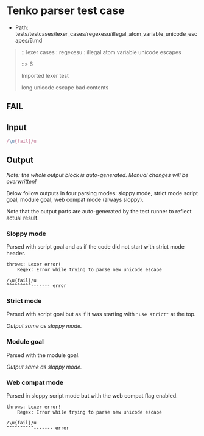 # Tenko parser test case

- Path: tests/testcases/lexer_cases/regexesu/illegal_atom_variable_unicode_escapes/6.md

> :: lexer cases : regexesu : illegal atom variable unicode escapes
>
> ::> 6
>
> Imported lexer test
>
> long unicode escape bad contents

## FAIL

## Input

`````js
/\u{fail}/u
`````

## Output

_Note: the whole output block is auto-generated. Manual changes will be overwritten!_

Below follow outputs in four parsing modes: sloppy mode, strict mode script goal, module goal, web compat mode (always sloppy).

Note that the output parts are auto-generated by the test runner to reflect actual result.

### Sloppy mode

Parsed with script goal and as if the code did not start with strict mode header.

`````
throws: Lexer error!
    Regex: Error while trying to parse new unicode escape

/\u{fail}/u
^^^^^^^^^------- error
`````

### Strict mode

Parsed with script goal but as if it was starting with `"use strict"` at the top.

_Output same as sloppy mode._

### Module goal

Parsed with the module goal.

_Output same as sloppy mode._

### Web compat mode

Parsed in sloppy script mode but with the web compat flag enabled.

`````
throws: Lexer error!
    Regex: Error while trying to parse new unicode escape

/\u{fail}/u
^^^^^^^^^^------- error
`````

